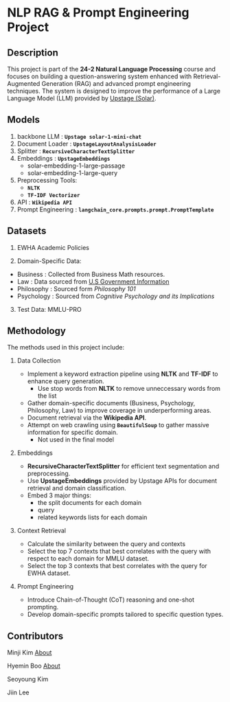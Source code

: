 # NLP RAG & Prompt Engineering Project

## Description

This project is part of the **24-2 Natural Language Processing** course and focuses on building a question-answering system enhanced with Retrieval-Augmented Generation (RAG) and advanced prompt engineering techniques. The system is designed to improve the performance of a Large Language Model (LLM) provided by [Upstage (Solar)](https://www.upstage.ai).  

## Models
1. backbone LLM : **`Upstage solar-1-mini-chat`**
2. Document Loader : **`UpstageLayoutAnalysisLoader`**
3. Splitter : **`RecursiveCharacterTextSplitter`**
4. Embeddings : **`UpstageEmbeddings`**
   - solar-embedding-1-large-passage
   - solar-embedding-1-large-query
5. Preprocessing Tools:
   - **`NLTK`**
   - **`TF-IDF Vectorizer`**
6. API : **`Wikipedia API`**
7. Prompt Engineering : **`langchain_core.prompts.prompt.PromptTemplate`**

## Datasets
1. EWHA Academic Policies
   
2. Domain-Specific Data:
 - Business : Collected from Business Math resources.
 - Law : Data sourced from [U.S Government Information](congress.gov)
 - Philosophy : Sourced form *Philosophy 101*
 - Psychology : Sourced from *Cognitive Psychology and its Implications*
   
3. Test Data: MMLU-PRO



## Methodology

The methods used in this project include:

1. Data Collection
   - Implement a keyword extraction pipeline using **NLTK** and **TF-IDF** to enhance query generation.
      - Use stop words from **NLTK** to remove unneccessary words from the list
   - Gather domain-specific documents (Business, Psychology, Philosophy, Law) to improve coverage in underperforming areas.
   - Document retrieval via the **Wikipedia API**.
   - Attempt on web crawling using **`BeautifulSoup`** to gather massive information for specific domain.
     - Not used in the final model
     
2. Embeddings
   - **RecursiveCharacterTextSplitter** for efficient text segmentation and preprocessing.
   - Use **UpstageEmbeddings** provided by Upstage APIs for document retrieval and domain classification.
   - Embed 3 major things:
      -  the split documents for each domain
      -  query
      -  related keywords lists for each domain
     
3. Context Retrieval
   - Calculate the similarity between the query and contexts
   - Select the top 7 contexts that best correlates with the query with respect to each domain for MMLU dataset.
   - Select the top 3 contexts that best correlates with the query for EWHA dataset.

5. Prompt Engineering
   - Introduce Chain-of-Thought (CoT) reasoning and one-shot prompting.
   - Develop domain-specific prompts tailored to specific question types.






  
## Contributors

Minji Kim  [About](https://github.com/Janice0381)

Hyemin Boo  [About](https://github.com/hyeminboo)

Seoyoung Kim

Jiin Lee

